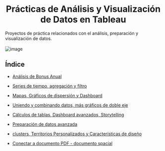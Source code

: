 <h1 align="center"> Prácticas de Análisis y Visualización de Datos en Tableau </h1>

Proyectos de práctica relacionados con el análisis, preparación y visualización de datos.<br><br> 
![image](https://github.com/AGCCloud/DataScience_Tableau/assets/60859315/a3439da2-9b81-4e74-9d0a-93fc426b65e8)

## Índice

* [Análisis de Bonus Anual](#Analisis-de-Bonus-Anual)

* [Series de tiempo, agregación y filtro](#Series-de-tiempo)

* [Mapas, Gráficos de dispersión y Dashboard](#Mapas-Graficos-de-dispersion)

* [Uniendo y combinando datos, más gráficos de doble eje](#Uniendo-combinando-datos)

* [Cálculos de tablas, Dashboard avanzados, Storytelling](#Calculos-de-tablas-Dashboard)

* [Preparación de datos avanzada](#Preparacion-de-datos-avanzada)

* [clusters, Territorios Personalizados y Características de diseño](#clusters-Territorios-Personalizados)

* [Conectar a documento PDF - documento spacial](#Conectar-a-documentos)



